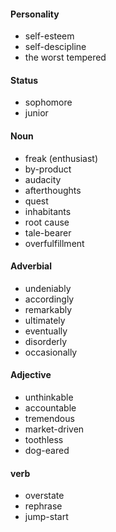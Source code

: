 #### Personality

* self-esteem
* self-descipline
* the worst tempered

#### Status

* sophomore
* junior

#### Noun

* freak (enthusiast)
* by-product
* audacity
* afterthoughts
* quest
* inhabitants
* root cause
* tale-bearer
* overfulfillment

#### Adverbial

* undeniably
* accordingly
* remarkably
* ultimately
* eventually
* disorderly
* occasionally

#### Adjective

* unthinkable
* accountable
* tremendous
* market-driven
* toothless
* dog-eared

#### verb

* overstate
* rephrase
* jump-start